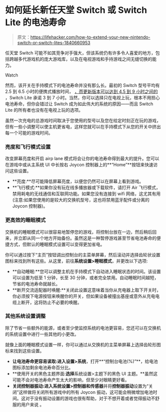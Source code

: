 # 如何延长新任天堂 Switch 或 Switch Lite 的电池寿命

> 原文：<https://lifehacker.com/how-to-extend-your-new-nintendo-switch-or-switch-lites-1840660953>

任天堂 Switch 可能不如其竞争对手强大，但该系统仍有许多令人喜爱的地方，包括跨越多代游戏机的庞大游戏库，以及在电视游戏和手持游戏之间无缝切换的能力。

Watch

然而，该开关在手持模式下的电池寿命并没有那么长。最初的 Switch 型号平均有 2.5 到 6.5 小时的便携式播放时间， [，而更新版本可以达到 4.5 到 9 小时之间的](https://lifehacker.com/how-to-spot-the-new-nintendo-switch-with-better-battery-1837209189) ，Switch Lite 承诺 3 到 7 小时。当然，你可以选择只在电视上玩，根本不用担心电池寿命，但你会错过让 Switch 成为如此伟大的系统的原因——而且 Switch Lite 的所有者也没有在电视上玩的选项。

虽然一次充电的总游戏时间取决于您使用的型号以及您在给定时刻正在玩的游戏，但有一些小调整可以使主机更省电，这样您就可以在手持模式下从您的开关中挤出每一个可能的游戏时间。

### 亮度和飞行模式设置

改变屏幕亮度和开启 airp lane 模式将会让你的电池寿命得到最大的提升。您可以在游戏中或从主系统 UI 中长按右 Joycon 控制器上的**“Home”**按钮来快速访问这些设置。

*   **亮度:**尽可能降低屏幕亮度，以便您仍然可以在屏幕上看到游戏。
*   **飞行模式:**如果你没有玩在线多播放器或下载软件，请打开 Air 飞行模式，禁用耗电的无线通信和互联网功能。如果您没有连接到 wifi 网络，这尤其有用(注意:如果您使用的是较大的交换机型号，这也将禁用蓝牙配件或分离的 Joycon 控制器)。

### **更高效的睡眠模式**

交换机的睡眠模式可以很容易地暂停您的游戏，将控制台放在一边，然后稍后回来，并立即从同一个地方开始备份。虽然这是一种暂停游戏甚至节省电池寿命的便捷方式，但默认的睡眠模式设置可以变得更加省电。

你可以通过按下“主页”按钮调出控制台的主菜单屏幕，然后滚动并选择齿轮状设置图标来找到所有这些。从这里，前往**系统设置>睡眠模式**，并更改以下选项:

*   **自动睡眠:**您可以调整主机在手持模式下自动进入睡眠状态的时间。该设置可以设置为低至 1 分钟，长至 30 分钟，或者完全禁用。自动睡眠时间越短，节省的电池寿命就越长。
*   **断开交流适配器时唤醒:**关闭此设置这意味着当你从充电器上取下开关时，你必须按下电源按钮来唤醒你的开关，但如果设备被撞出基座或意外从充电电缆上断开，这将防止不必要的唤醒。

### 其他系统设置调整

除了节省一些额外的能源，或者至少使监控系统的电池更容易，您还可以在交换机的系统设置中进行一些其他的小更改。

就像上面的睡眠模式设置一样，你可以通过从交换机的主菜单屏幕上选择齿轮形图标来找到这些设置。

*   **让电池寿命更容易读取:**进入**设置>系统**，打开**“控制台电池(%)”**，给电池图标添加剩余电池寿命百分比。
*   **使用开关的黑色主题界面:**选择**系统设置>主题下的黑色 UI 主题。**虽然这可能不会对电池寿命产生太大的影响，但至少对眼睛更好看。
*   **关闭控制器振动:**进入**系统设置>控制器和传感器**并将**控制器振动**设置为“关闭”这样做将关闭所有游戏中的所有 Joycon 振动，这可能会稍微增加电池时间。这对于没有振动设置的游戏也很有帮助，对于不想开着或者觉得振动不舒服的用户来说 。